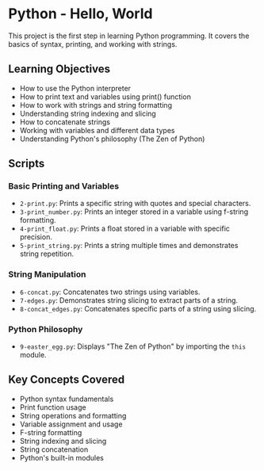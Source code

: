 # Python - Hello, World

This project is the first step in learning Python programming. It covers the basics of syntax, printing, and working with strings.

## Learning Objectives

* How to use the Python interpreter
* How to print text and variables using print() function
* How to work with strings and string formatting
* Understanding string indexing and slicing
* How to concatenate strings
* Working with variables and different data types
* Understanding Python's philosophy (The Zen of Python)

## Scripts

### Basic Printing and Variables

* `2-print.py`: Prints a specific string with quotes and special characters.
* `3-print_number.py`: Prints an integer stored in a variable using f-string formatting.
* `4-print_float.py`: Prints a float stored in a variable with specific precision.
* `5-print_string.py`: Prints a string multiple times and demonstrates string repetition.

### String Manipulation

* `6-concat.py`: Concatenates two strings using variables.
* `7-edges.py`: Demonstrates string slicing to extract parts of a string.
* `8-concat_edges.py`: Concatenates specific parts of a string using slicing.

### Python Philosophy

* `9-easter_egg.py`: Displays "The Zen of Python" by importing the `this` module.

## Key Concepts Covered

* Python syntax fundamentals
* Print function usage
* String operations and formatting
* Variable assignment and usage
* F-string formatting
* String indexing and slicing
* String concatenation
* Python's built-in modules
